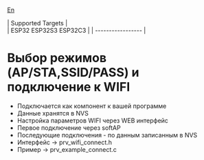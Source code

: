 [En](/README.md)

| Supported Targets |  
| ESP32 ESP32S3 ESP32C3 | 
| ----------------- |

# Выбор режимов (AP/STA,SSID/PASS) и подключение к WIFI
 - Подключается как компонент к вашей программе
 - Данные хранятся в NVS
 - Настройка параметров WIFI через WEB интерфейс
 - Первое подключение через softAP
 - Последующие подключения - по данным записанным в NVS
 - Интерфейс -> prv_wifi_connect.h
 - Пример  -> prv_example_connect.c
